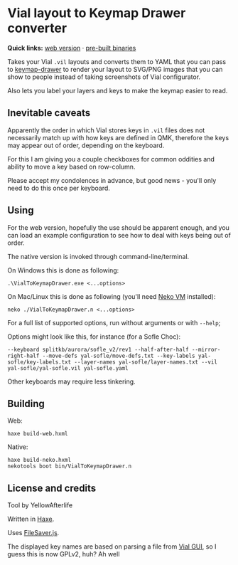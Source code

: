 # Vial layout to Keymap Drawer converter

**Quick links:** [web version](https://yal-tools.github.io/vial-to-keymap-drawer/)
· [pre-built binaries](https://yellowafterlife.itch.io/vial-to-keymap-drawer)

Takes your Vial `.vil` layouts and converts them to YAML that you can pass to
[keymap-drawer](https://github.com/caksoylar/keymap-drawer)
to render your layout to SVG/PNG images that you can show to people instead
of taking screenshots of Vial configurator.

Also lets you label your layers and keys to make the keymap easier to read.

## Inevitable caveats

Apparently the order in which Vial stores keys in `.vil` files does not necessarily match up
with how keys are defined in QMK, therefore the keys may appear out of order, depending on the keyboard.

For this I am giving you a couple checkboxes for common oddities and ability to move a key based on row-column.

Please accept my condolences in advance, but good news - you'll only need to do this once per keyboard.

## Using

For the web version, hopefully the use should be apparent enough,
and you can load an example configuration to see how to deal with keys being out of order.

The native version is invoked through command-line/terminal.

On Windows this is done as following:
```
.\VialToKeymapDrawer.exe <...options>
```

On Mac/Linux this is done as following (you'll need [Neko VM](https://nekovm.org/download/) installed):
```
neko ./VialToKeymapDrawer.n <...options>
```
For a full list of supported options, run without arguments or with `--help`;

Options might look like this, for instance (for a Sofle Choc):
```
--keyboard splitkb/aurora/sofle_v2/rev1 --half-after-half --mirror-right-half --move-defs yal-sofle/move-defs.txt --key-labels yal-sofle/key-labels.txt --layer-names yal-sofle/layer-names.txt --vil yal-sofle/yal-sofle.vil yal-sofle.yaml
```
Other keyboards may require less tinkering.

## Building

Web:
```text
haxe build-web.hxml
```
Native:
```text
haxe build-neko.hxml
nekotools boot bin/VialToKeymapDrawer.n
```

## License and credits

Tool by YellowAfterlife

Written in [Haxe](https://haxe.org).

Uses [FileSaver.js](https://github.com/eligrey/FileSaver.js/).

The displayed key names are based on parsing a file from
[Vial GUI](https://github.com/vial-kb/vial-gui),
so I guess this is now GPLv2, huh? Ah well
